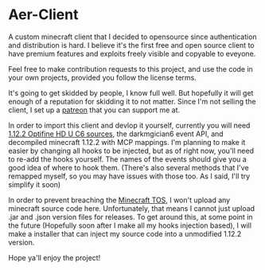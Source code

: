 # Aer-Client

A custom minecraft client that I decided to opensource since authentication and distribution is hard.
I believe it's the first free and open source client to have premium features and exploits freely visible and copyable to eveyone.

Feel free to make contribution requests to this project, and use the code in your own projects, provided you follow the license terms.

It's going to get skidded by people, I know full well. But hopefully it will get enough of a reputation for skidding it to not matter.
Since I'm not selling the client, I set up a [patreon](https://www.patreon.com/AerClient "My patreon!") that you can support me at.

In order to import this client and devlop it yourself, currently you will need [1.12.2 Optifine HD U C6 sources](https://optifinesource.co.uk/uploads/1.12/Optifine%20SRC%20Version%20[1.12.2%20HD%20U%20C6].zip "Optifine Sources"), the darkmgician6 event API,
and decompiled minecraft 1.12.2 with MCP mappings. I'm planning to make it easier by changing all hooks to be injected, but as of right now, you'll need to re-add the hooks yourself.
The names of the events should give you a good idea of where to hook them. (There's also several methods that I've remapped myself, so you may have issues with those too. As I said, I'll try simplify it soon)

In order to prevent breaching the [Minecraft TOS](https://account.mojang.com/documents/minecraft_eula "Minecraft's End User License Agreenment"), I won't upload any minecraft source code here. Unfortunately, that means I cannot just upload .jar
and .json version files for releases. To get around this, at some point in the future (Hopefully soon after I make all my hooks injection based), I will make
a installer that can inject my source code into a unmodified 1.12.2 version.

Hope ya'll enjoy the project!
